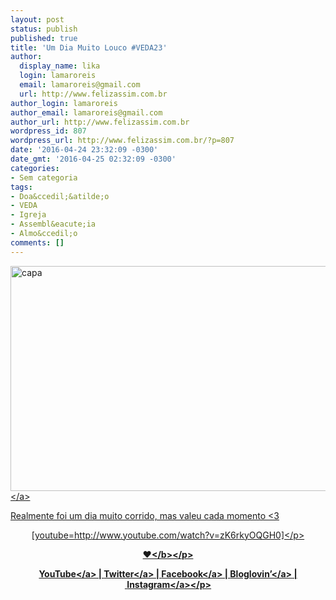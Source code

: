 ```yaml
---
layout: post
status: publish
published: true
title: 'Um Dia Muito Louco #VEDA23'
author:
  display_name: lika
  login: lamaroreis
  email: lamaroreis@gmail.com
  url: http://www.felizassim.com.br
author_login: lamaroreis
author_email: lamaroreis@gmail.com
author_url: http://www.felizassim.com.br
wordpress_id: 807
wordpress_url: http://www.felizassim.com.br/?p=807
date: '2016-04-24 23:32:09 -0300'
date_gmt: '2016-04-25 02:32:09 -0300'
categories:
- Sem categoria
tags:
- Doa&ccedil;&atilde;o
- VEDA
- Igreja
- Assembl&eacute;ia
- Almo&ccedil;o
comments: []
---
```

<p><a href="http:&#47;&#47;www.felizassim.com.br&#47;wp-content&#47;uploads&#47;2016&#47;04&#47;capa23.jpg"><img class="aligncenter size-large wp-image-808" src="http:&#47;&#47;www.felizassim.com.br&#47;wp-content&#47;uploads&#47;2016&#47;04&#47;capa23-1024x576.jpg" alt="capa" width="640" height="360" &#47;><&#47;a></p>
<p>Realmente foi um dia muito corrido, mas valeu cada momento <3</p>
<p style="text-align: center;">[youtube=http:&#47;&#47;www.youtube.com&#47;watch?v=zK6rkyOQGH0]<&#47;p></p>
<p style="text-align: center;"><b>&hearts;<&#47;b><&#47;p></p>
<p style="text-align: center;"><a href="https:&#47;&#47;www.youtube.com&#47;channel&#47;UCTk3xkOSzWzf8Ba-wJN8jDA" target="_blank">YouTube<&#47;a> |&nbsp;<a href="https:&#47;&#47;twitter.com&#47;pocketlika" target="_blank">Twitter<&#47;a>&nbsp;|&nbsp;<a href="http:&#47;&#47;www.facebook.com&#47;blogfelizassim" target="_blank">Facebook<&#47;a>&nbsp;|&nbsp;<a href="https:&#47;&#47;www.bloglovin.com&#47;blogs&#47;feliz-assim-14224049" target="_blank">Bloglovin&rsquo;<&#47;a>&nbsp;|&nbsp;<a href="http:&#47;&#47;instagram.com&#47;pocketlika" target="_blank">Instagram<&#47;a><&#47;p></p>
